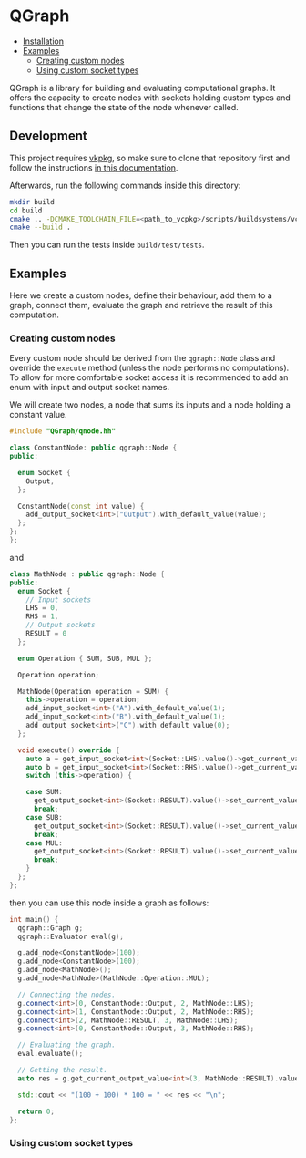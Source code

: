 # QGraph

<!--toc:start-->

- [Installation](#installation)
- [Examples](#examples)
  - [Creating custom nodes](#creating-custom-nodes)
  - [Using custom socket types](#using-custom-socket-types)
    <!--toc:end-->

QGraph is a library for building and evaluating computational graphs. It offers the
capacity to create nodes with sockets holding custom types and functions that change
the state of the node whenever called.

## Development

This project requires [vkpkg](https://github.com/microsoft/vcpkg), so make sure
to clone that repository first and follow the instructions [in this documentation](https://learn.microsoft.com/en-us/vcpkg/consume/manifest-mode?tabs=cmake%2Cbuild-MSBuild#2---integrate-vcpkg-with-your-build-system).

Afterwards, run the following commands inside this directory:

```bash
mkdir build
cd build
cmake .. -DCMAKE_TOOLCHAIN_FILE=<path_to_vcpkg>/scripts/buildsystems/vcpkg.cmake -DCMAKE_BUILD_TYPE=Debug
cmake --build .
```

Then you can run the tests inside `build/test/tests`.

## Examples

Here we create a custom nodes, define their behaviour, add them to a graph, connect
them, evaluate the graph and retrieve the result of this computation.

### Creating custom nodes

Every custom node should be derived from the `qgraph::Node` class and override the
`execute` method (unless the node performs no computations). To allow for more
comfortable socket access it is recommended to add an enum with input and
output socket names.

We will create two nodes, a node that sums its inputs and a node holding a constant
value.

```cpp
#include "QGraph/qnode.hh"

class ConstantNode: public qgraph::Node {
public:

  enum Socket {
    Output,
  };

  ConstantNode(const int value) {
    add_output_socket<int>("Output").with_default_value(value);
  };
};
};
```

and

```cpp
class MathNode : public qgraph::Node {
public:
  enum Socket {
    // Input sockets
    LHS = 0,
    RHS = 1,
    // Output sockets
    RESULT = 0
  };

  enum Operation { SUM, SUB, MUL };

  Operation operation;

  MathNode(Operation operation = SUM) {
    this->operation = operation;
    add_input_socket<int>("A").with_default_value(1);
    add_input_socket<int>("B").with_default_value(1);
    add_output_socket<int>("C").with_default_value(0);
  };

  void execute() override {
    auto a = get_input_socket<int>(Socket::LHS).value()->get_current_value();
    auto b = get_input_socket<int>(Socket::RHS).value()->get_current_value();
    switch (this->operation) {

    case SUM:
      get_output_socket<int>(Socket::RESULT).value()->set_current_value(a + b);
      break;
    case SUB:
      get_output_socket<int>(Socket::RESULT).value()->set_current_value(a - b);
      break;
    case MUL:
      get_output_socket<int>(Socket::RESULT).value()->set_current_value(a * b);
      break;
    }
  };
};
```

then you can use this node inside a graph as follows:

```cpp
int main() {
  qgraph::Graph g;
  qgraph::Evaluator eval(g);

  g.add_node<ConstantNode>(100);
  g.add_node<ConstantNode>(100);
  g.add_node<MathNode>();
  g.add_node<MathNode>(MathNode::Operation::MUL);

  // Connecting the nodes.
  g.connect<int>(0, ConstantNode::Output, 2, MathNode::LHS);
  g.connect<int>(1, ConstantNode::Output, 2, MathNode::RHS);
  g.connect<int>(2, MathNode::RESULT, 3, MathNode::LHS);
  g.connect<int>(0, ConstantNode::Output, 3, MathNode::RHS);

  // Evaluating the graph.
  eval.evaluate();

  // Getting the result.
  auto res = g.get_current_output_value<int>(3, MathNode::RESULT).value();

  std::cout << "(100 + 100) * 100 = " << res << "\n";

  return 0;
};

```

### Using custom socket types
